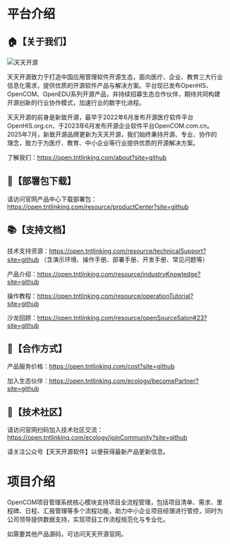# 平台介绍

## 🏠【关于我们】

![天天开源](https://open.tntlinking.com/assets/logo-b-BzFUYaRU.png) 

天天开源致⼒于打造中国应⽤管理软件开源⽣态，⾯向医疗、企业、教育三⼤⾏业信息化需求，提供优质的开源软件产品与解决⽅案。平台现已发布OpenHIS、OpenCOM、OpenEDU系列开源产品，并持续招募⽣态合作伙伴，期待共同构建开源创新的⾏业协作模式，加速⾏业的数字化进程。

天天开源的前⾝是新致开源，最早于2022年6⽉发布开源医疗软件平台OpenHIS.org.cn，于2023年6⽉发布开源企业软件平台OpenCOM.com.cn。2025年7⽉，新致开源品牌更新为天天开源，我们始终秉持开源、专业、协作的理念，致⼒于为医疗、教育、中⼩企业等⾏业提供优质的开源解决⽅案。

了解我们：https://open.tntlinking.com/about?site=github

## 💾【部署包下载】

请访问官网产品中心下载部署包：https://open.tntlinking.com/resource/productCenter?site=github

## 📚【支持文档】

技术支持资源：https://open.tntlinking.com/resource/technicalSupport?site=github
（含演示环境、操作手册、部署手册、开发手册、常见问题等）

产品介绍：https://open.tntlinking.com/resource/industryKnowledge?site=github

操作教程：https://open.tntlinking.com/resource/operationTutorial?site=github

沙龙回顾：https://open.tntlinking.com/resource/openSourceSalon#23?site=github

## 🤝【合作方式】

产品服务价格：https://open.tntlinking.com/cost?site=github

加入生态伙伴：https://open.tntlinking.com/ecology/becomePartner?site=github

## 🤗【技术社区】

请访问官网扫码加入技术社区交流：https://open.tntlinking.com/ecology/joinCommunity?site=github

请关注公众号【天天开源软件】以便获得最新产品更新信息。


# 项目介绍

OpenCOM项目管理系统核心模块支持项目全流程管理，包括项目清单、需求、里程碑、日程、汇报管理等多个流程功能，助力中小企业项目经理进行管控，同时为公司领导提供数据支持，实现项目工作流程规范化与专业化。

如需要其他产品源码，可访问天天开源官网。﻿


